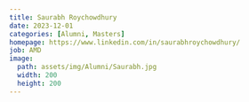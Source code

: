 ```yaml
---
title: Saurabh Roychowdhury
date: 2023-12-01
categories: [Alumni, Masters]
homepage: https://www.linkedin.com/in/saurabhroychowdhury/
job: AMD
image:
  path: assets/img/Alumni/Saurabh.jpg
  width: 200
  height: 200
---
```


